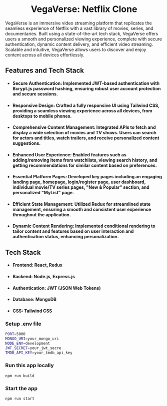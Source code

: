 <h1 align="center">VegaVerse: Netflix Clone</h1>

<p>VegaVerse is an immersive video streaming platform that replicates the seamless experience of Netflix with a vast library of movies, series, and documentaries. Built using a state-of-the-art tech stack, VegaVerse offers users a smooth and personalized viewing experience, complete with secure authentication, dynamic content delivery, and efficient video streaming. Scalable and intuitive, VegaVerse allows users to discover and enjoy content across all devices effortlessly.</p>

<h2 id="features">Features and Tech Stack</h2>
<ul>
  <li>
    <h4 id="Authentication">Secure Authentication: Implemented JWT-based authentication with Bcrypt.js password hashing, ensuring robust user account protection and secure sessions.</h4>
  </li>
  <li>
    <h4 id="Responsive-UI">Responsive Design: Crafted a fully responsive UI using Tailwind CSS, providing a seamless viewing experience across all devices, from desktops to mobile phones.</h4>
  </li>
  <li>
    <h4 id="Content-Management">Comprehensive Content Management: Integrated APIs to fetch and display a wide selection of movies and TV shows. Users can search for actors and titles, watch trailers, and receive personalized content suggestions.</h4>
  </li>
  <li>
    <h4 id="User-Features">Enhanced User Experience: Enabled features such as adding/removing items from watchlists, viewing search history, and getting recommendations for similar content based on preferences.</h4>
  </li>
  <li>
    <h4 id="Core-Pages">Essential Platform Pages: Developed key pages including an engaging landing page, homepage, login/register page, user dashboard, individual movie/TV series pages, "New & Popular" section, and personalized "MyList" page.</h4>
  </li>
  <li>
    <h4 id="State-Management">Efficient State Management: Utilized Redux for streamlined state management, ensuring a smooth and consistent user experience throughout the application.</h4>
  </li>
  <li>
    <h4 id="Conditional-Rendering">Dynamic Content Rendering: Implemented conditional rendering to tailor content and features based on user interaction and authentication status, enhancing personalization.</h4>
  </li>
</ul>

<h2 id="tech-stack">Tech Stack</h2>

<ul>
  <li>
    <h4 id="frontend">Frontend: <strong>React</strong>, <strong>Redux</strong></h4>
  </li>
  <li>
    <h4 id="backend">Backend: <strong>Node.js</strong>, <strong>Express.js</strong></h4>
  </li>
  <li>
    <h4 id="authentication-1">Authentication: <strong>JWT (JSON Web Tokens)</strong></h4>
  </li>
  <li>
    <h4 id="database-1">Database: <strong>MongoDB</strong></h4>
  </li>
  <li>
    <h4 id="css">CSS: <strong>Tailwind CSS</strong></h4>
  </li>
</ul>

### Setup .env file

```bash
PORT=5000
MONGO_URI=your_mongo_uri
NODE_ENV=development
JWT_SECRET=your_jwt_secre
TMDB_API_KEY=your_tmdb_api_key
```

### Run this app locally

```shell
npm run build
```

### Start the app

```shell
npm run start
```
